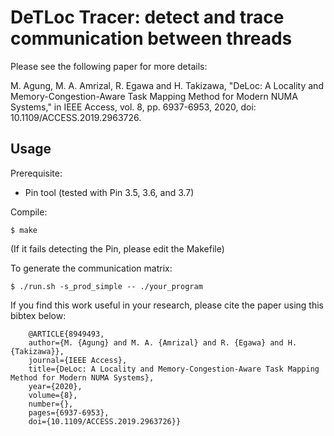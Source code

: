 # DeTLoc Tracer: detect and trace communication between threads

Please see the following paper for more details:

M. Agung, M. A. Amrizal, R. Egawa and H. Takizawa, "DeLoc: A Locality and Memory-Congestion-Aware Task Mapping Method for Modern NUMA Systems," in IEEE Access, vol. 8, pp. 6937-6953, 2020, doi: 10.1109/ACCESS.2019.2963726.

## Usage

Prerequisite:
- Pin tool (tested with Pin 3.5, 3.6, and 3.7)

Compile:
    
    $ make

(If it fails detecting the Pin, please edit the Makefile)

To generate the communication matrix:

    $ ./run.sh -s_prod_simple -- ./your_program

If you find this work useful in your research, please cite the paper using this bibtex below:

```
    @ARTICLE{8949493,  
    author={M. {Agung} and M. A. {Amrizal} and R. {Egawa} and H. {Takizawa}},  
    journal={IEEE Access},   
    title={DeLoc: A Locality and Memory-Congestion-Aware Task Mapping Method for Modern NUMA Systems},  
    year={2020},  
    volume={8},  
    number={},  
    pages={6937-6953},  
    doi={10.1109/ACCESS.2019.2963726}}
```

